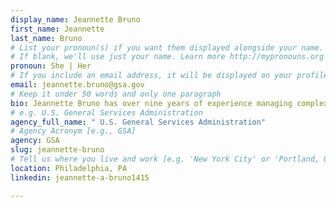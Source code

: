 ```yaml
---
display_name: Jeannette Bruno
first_name: Jeannette
last_name: Bruno
# List your pronoun(s) if you want them displayed alongside your name.
# If blank, we'll use just your name. Learn more http://mypronouns.org
pronoun: She | Her
# If you include an email address, it will be displayed on your profile page
email: jeannette.bruno@gsa.gov
# Keep it under 50 words and only one paragraph
bio: Jeannette Bruno has over nine years of experience managing complex projects, conducting program evaluations, and supporting strategic change management initiatives. As an innovation adoption lead at the [Centers of Excellence (CoE)](https://coe.gsa.gov), she is passionate about centering change management at the intersection of people, process, and technology. An emerging futurist, she has a Professional Certificate in Strategic Foresight from the University of Houston and embeds the principles of strategic foresight into her work.
# e.g. U.S. General Services Administration
agency_full_name: " U.S. General Services Administration"
# Agency Acronym [e.g., GSA]
agency: GSA
slug: jeannette-bruno
# Tell us where you live and work [e.g. 'New York City' or 'Portland, OR']
location: Philadelphia, PA
linkedin: jeannette-a-bruno1415

---
```

